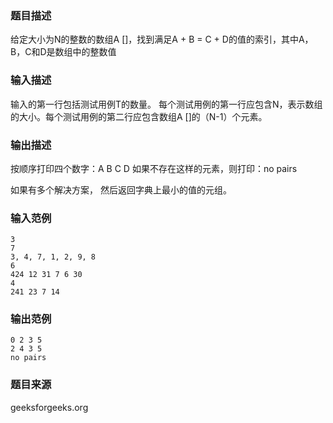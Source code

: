 ### 题目描述
给定大小为N的整数的数组A []，找到满足A + B = C + D的值的索引，其中A，B，C和D是数组中的整数值
### 输入描述
输入的第一行包括测试用例T的数量。 每个测试用例的第一行应包含N，表示数组的大小。每个测试用例的第二行应包含数组A []的（N-1）个元素。
### 输出描述
按顺序打印四个数字：A B C D 如果不存在这样的元素，则打印：no pairs 

如果有多个解决方案， 然后返回字典上最小的值的元组。
### 输入范例
```
3
7
3, 4, 7, 1, 2, 9, 8
6
424 12 31 7 6 30 
4
241 23 7 14 
```
### 输出范例
```
0 2 3 5
2 4 3 5
no pairs
```
### 题目来源
geeksforgeeks.org
